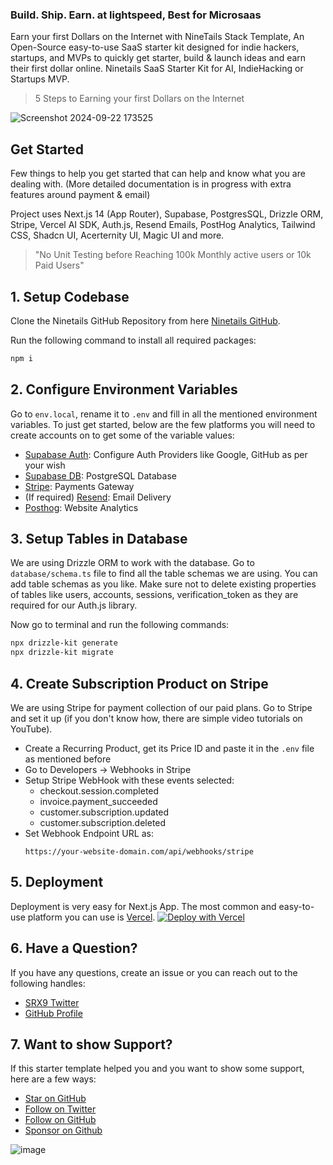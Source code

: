 
### Build. Ship. Earn. at lightspeed, Best for Microsaas 

Earn your first Dollars on the Internet with NineTails Stack Template, An Open-Source easy-to-use SaaS starter kit designed for indie hackers, startups, and MVPs to quickly get starter, build & launch ideas and earn their first dollar online.
Ninetails SaaS Starter Kit for AI, IndieHacking or Startups MVP.

> 5 Steps to Earning your first Dollars on the Internet

![Screenshot 2024-09-22 173525](https://github.com/user-attachments/assets/3ca18b11-4b03-4e0e-ae46-92d599f61ea7)

## Get Started

Few things to help you get started that can help and know what you are dealing with. (More detailed documentation is in progress with extra features around payment & email)

Project uses Next.js 14 (App Router), Supabase, PostgresSQL, Drizzle ORM, Stripe, Vercel AI SDK, Auth.js, Resend Emails, PostHog Analytics, Tailwind CSS, Shadcn UI, Acerternity UI, Magic UI and more.

> "No Unit Testing before Reaching 100k Monthly active users or 10k Paid Users"

## 1. Setup Codebase

Clone the Ninetails GitHub Repository from here [Ninetails GitHub](https://github.com/SRX9/ninetails-stack).

Run the following command to install all required packages:

```bash
npm i
```

## 2. Configure Environment Variables

Go to `env.local`, rename it to `.env` and fill in all the mentioned environment variables. To just get started, below are the few platforms you will need to create accounts on to get some of the variable values:

- [Supabase Auth](https://supabase.com/auth): Configure Auth Providers like Google, GitHub as per your wish
- [Supabase DB](https://supabase.com/database): PostgreSQL Database
- [Stripe](https://stripe.com?ref=ninetails-stack.dev): Payments Gateway
- (If required) [Resend](https://resend.com): Email Delivery
- [Posthog](https://Posthog.com): Website Analytics

## 3. Setup Tables in Database

We are using Drizzle ORM to work with the database. Go to `database/schema.ts` file to find all the table schemas we are using. You can add table schemas as you like. Make sure not to delete existing properties of tables like users, accounts, sessions, verification_token as they are required for our Auth.js library.

Now go to terminal and run the following commands:

```bash
npx drizzle-kit generate
npx drizzle-kit migrate
```

## 4. Create Subscription Product on Stripe

We are using Stripe for payment collection of our paid plans. Go to Stripe and set it up (if you don't know how, there are simple video tutorials on YouTube).

- Create a Recurring Product, get its Price ID and paste it in the `.env` file as mentioned before
- Go to Developers -> Webhooks in Stripe
- Setup Stripe WebHook with these events selected:
  - checkout.session.completed
  - invoice.payment_succeeded
  - customer.subscription.updated
  - customer.subscription.deleted
- Set Webhook Endpoint URL as:
  ```
  https://your-website-domain.com/api/webhooks/stripe
  ```

## 5. Deployment

Deployment is very easy for Next.js App. The most common and easy-to-use platform you can use is [Vercel](https://vercel.com?ref=ninetails-stack.dev).
[![Deploy with Vercel](https://vercel.com/button)](https://vercel.com/new/clone?repository-url=https://github.com/SRX9/ninetails-stack/tree/main)

## 6. Have a Question?

If you have any questions, create an issue or you can reach out to the following handles:

- [SRX9 Twitter](https://twitter.com/s_r_x_9)
- [GitHub Profile](https://github.com/SRX9)

## 7. Want to show Support?

If this starter template helped you and you want to show some support, here are a few ways:

- [Star on GitHub](ninetails-stack)
- [Follow on Twitter](https://twitter.com/s_r_x_9)
- [Follow on GitHub](https://github.com/SRX9)
- [Sponsor on Github](https://github.com/sponsors/SRX9)

![image](https://github.com/user-attachments/assets/8d03dddd-946d-4509-bf1b-0dc9db57c235)

